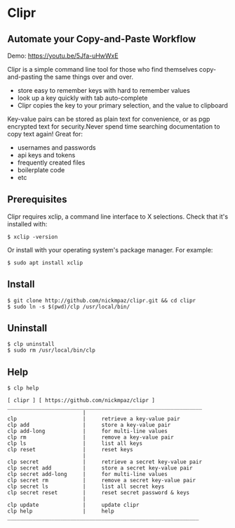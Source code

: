 # Clipr

## Automate your Copy-and-Paste Workflow

Demo: https://youtu.be/5Jfa-uHwWxE

Clipr is a simple command line tool for those who find themselves 
copy-and-pasting the same things over and over.

- store easy to remember keys with hard to remember values
- look up a key quickly with tab auto-complete
- Clipr copies the key to your primary selection, and the value to clipboard

Key-value pairs can be stored as plain text for convenience, or as pgp encrypted 
text for security.Never spend time searching documentation to copy text again! 
Great for:

- usernames and passwords
- api keys and tokens
- frequently created files
- boilerplate code
- etc

## Prerequisites

Clipr requires xclip, a command line interface to X selections. Check that 
it's installed with:
    
    $ xclip -version

Or install with your operating system's package manager. For example:

    $ sudo apt install xclip

## Install

    $ git clone http://github.com/nickmpaz/clipr.git && cd clipr
    $ sudo ln -s $(pwd)/clp /usr/local/bin/

## Uninstall 

    $ clp uninstall
    $ sudo rm /usr/local/bin/clp
    

## Help

    $ clp help
    
    [ clipr ] [ https://github.com/nickmpaz/clipr ]
    ______________________________________________________________
                            |
    clp                     |     retrieve a key-value pair
    clp add                 |     store a key-value pair
    clp add-long            |     for multi-line values
    clp rm                  |     remove a key-value pair
    clp ls                  |     list all keys
    clp reset               |     reset keys
                            |
    clp secret              |     retrieve a secret key-value pair
    clp secret add          |     store a secret key-value pair
    clp secret add-long     |     for multi-line values
    clp secret rm           |     remove a secret key-value pair
    clp secret ls           |     list all secret keys
    clp secret reset        |     reset secret password & keys
                            |
    clp update              |     update clipr
    clp help                |     help 
    _____________________________________________________________


